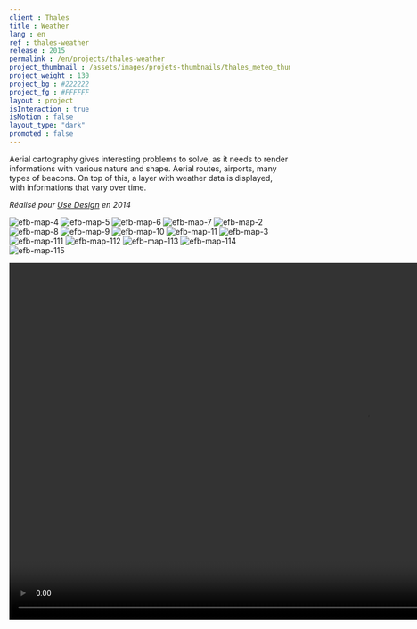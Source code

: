 ```yaml
---
client : Thales
title : Weather
lang : en
ref : thales-weather
release : 2015
permalink : /en/projects/thales-weather
project_thumbnail : /assets/images/projets-thumbnails/thales_meteo_thumb.webp
project_weight : 130
project_bg : #222222
project_fg : #FFFFFF
layout : project
isInteraction : true
isMotion : false
layout_type: "dark"
promoted : false
---
```

Aerial cartography gives interesting problems to solve, as it needs to render informations with various nature and shape. Aerial routes, airports, many types of beacons. On top of this, a layer with weather data is displayed, with informations that vary over time.

*Réalisé pour [Use Design](http://www.use-design.com) en 2014*

![efb-map-4](/assets/images/projets/efb-map/efb-map-4.webp)
![efb-map-5](/assets/images/projets/efb-map/efb-map-5.webp)
![efb-map-6](/assets/images/projets/efb-map/efb-map-6.webp)
![efb-map-7](/assets/images/projets/efb-map/efb-map-7.webp)
![efb-map-2](/assets/images/projets/efb-map/efb-map-2.webp)
![efb-map-8](/assets/images/projets/efb-map/efb-map-8.webp)
![efb-map-9](/assets/images/projets/efb-map/efb-map-9.webp)
![efb-map-10](/assets/images/projets/efb-map/efb-map-10.webp)
![efb-map-11](/assets/images/projets/efb-map/efb-map-11.webp)
![efb-map-3](/assets/images/projets/efb-map/efb-map-3.webp)
![efb-map-111](/assets/images/projets/efb-map/efb-map-111.webp)
![efb-map-112](/assets/images/projets/efb-map/efb-map-112.webp)
![efb-map-113](/assets/images/projets/efb-map/efb-map-113.webp)
![efb-map-114](/assets/images/projets/efb-map/efb-map-114.webp)
![efb-map-115](/assets/images/projets/efb-map/efb-map-115.webp)

<video src="/assets/images/projets/efb-map/efb-map-radar.m4v" autoplay loop width="1280"></video>
